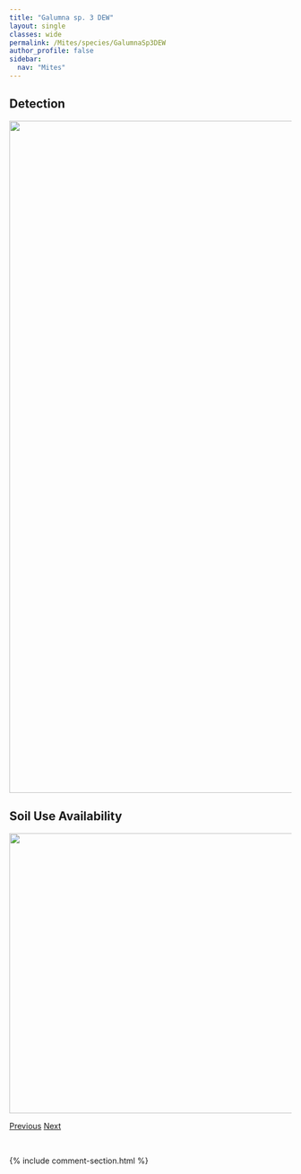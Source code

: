 ```yaml
---
title: "Galumna sp. 3 DEW"
layout: single
classes: wide
permalink: /Mites/species/GalumnaSp3DEW
author_profile: false
sidebar:
  nav: "Mites"
---
```


<h2>Detection</h2>

<a href="https://drive.google.com/uc?export=view&id=1RcFWh6jaNnTe_GR3i59pHq17MZHJIWMz">
<img src="https://drive.google.com/uc?export=view&id=1RcFWh6jaNnTe_GR3i59pHq17MZHJIWMz" height = "1200" width = "800">
</a>


<h2>Soil Use Availability</h2>

<a href="https://drive.google.com/uc?export=view&id=1jLio1vfAE03Mx6pQUK3pGI2jH3nzWrvz">
<img src="https://drive.google.com/uc?export=view&id=1jLio1vfAE03Mx6pQUK3pGI2jH3nzWrvz" height = "500" width = "1000">
</a>


<a href="/DevelopmentWebsite/Mites/species/GalumnaSp2DEW" class="pagination--pager" title="Galumna sp. 2 DEW">Previous</a> <a href="/DevelopmentWebsite/Mites/species/GalumnaSp4DEW" class="pagination--pager" title="Galumna sp. 4 DEW">Next</a>

<p>&nbsp;</p>

{% include comment-section.html %}
